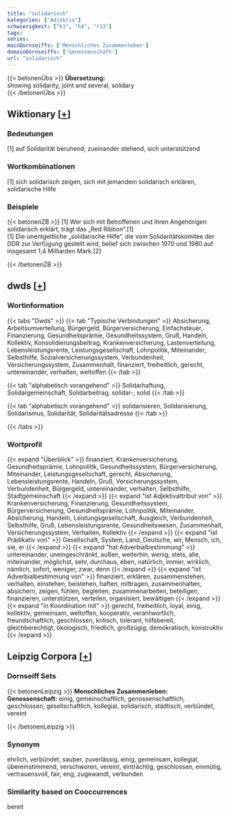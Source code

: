 ```yaml
---
title: "solidarisch"
kategorien: ["Adjektiv"]
schwierigkeit: ["k1", "h4", "r13"]
tags:
series:
mainDornseiffs: ['Menschliches Zusammenleben']
domainDornseiffs: ['Genossenschaft']
url: "solidarisch"
---
```


{{< betonenÜbs >}}
**Übersetzung:**  
showing solidarity, joint and several, solidary  
{{< /betonenÜbs >}}

## Wiktionary [[+](https://de.wiktionary.org/wiki/solidarisch)]

### Bedeutungen
[1] auf Solidarität beruhend; zueinander stehend, sich unterstützend  

### Wortkombinationen
[1] sich solidarisch zeigen, sich mit jemandem solidarisch erklären, solidarische Hilfe  

### Beispiele
{{< betonenZB >}}
[1] Wer sich mit Betroffenen und ihren Angehörigen solidarisch erklärt, trägt das „Red Ribbon“.[1]  
[1] Die unentgeltliche „solidarische Hilfe“, die vom Solidaritätskomitee der DDR zur Verfügung gestellt wird, belief sich zwischen 1970 und 1980 auf insgesamt 1,4 Milliarden Mark.[2]  

{{< /betonenZB >}}


## dwds [[+](https://www.dwds.de/wb/solidarisch)]

### Wortinformation
{{< tabs "Dwds" >}}
{{< tab "Typische Verbindungen" >}}
Absicherung, Arbeitsumverteilung, Bürgergeld, Bürgerversicherung, Einfachsteuer, Finanzierung, Gesundheitsprämie, Gesundheitssystem, Gruß, Handeln, Kollektiv, Konsolidierungsbeitrag, Krankenversicherung, Lastenverteilung, Lebensleistungsrente, Leistungsgesellschaft, Lohnpolitik, Miteinander, Selbsthilfe, Sozialversicherungssystem, Verbundenheit, Versicherungssystem, Zusammenhalt, finanziert, freiheitlich, gerecht, untereinander, verhalten, weltoffen
{{< /tab >}}

{{< tab "alphabetisch vorangehend" >}}
Solidarhaftung, Solidargemeinschaft, Solidarbeitrag, solidar-, solid
{{< /tab >}}

{{< tab "alphabetisch vorangehend" >}}
solidarisieren, Solidarisierung, Solidarismus, Solidarität, Solidaritätsadresse
{{< /tab >}}

{{< /tabs >}}

### Wortprofil
{{< expand "Überblick" >}} finanziert, Krankenversicherung, Gesundheitsprämie, Lohnpolitik, Gesundheitssystem, Bürgerversicherung, Miteinander, Leistungsgesellschaft, gerecht, Absicherung, Lebensleistungsrente, Handeln, Gruß, Versicherungssystem, Verbundenheit, Bürgergeld, untereinander, verhalten, Selbsthilfe, Stadtgemeinschaft {{< /expand >}}
{{< expand "ist Adjektivattribut von" >}} Krankenversicherung, Finanzierung, Gesundheitssystem, Bürgerversicherung, Gesundheitsprämie, Lohnpolitik, Miteinander, Absicherung, Handeln, Leistungsgesellschaft, Ausgleich, Verbundenheit, Selbsthilfe, Gruß, Lebensleistungsrente, Gesundheitswesen, Zusammenhalt, Versicherungssystem, Verhalten, Kollektiv {{< /expand >}}
{{< expand "ist Prädikativ von" >}} Gesellschaft, System, Land, Deutsche, wir, Mensch, ich, sie, er {{< /expand >}}
{{< expand "hat Adverbialbestimmung" >}} untereinander, uneingeschränkt, außen, weiterhin, wenig, stets, alle, miteinander, möglichst, sehr, durchaus, eben, natürlich, immer, wirklich, nämlich, sofort, weniger, zwar, denn {{< /expand >}}
{{< expand "ist Adverbialbestimmung von" >}} finanziert, erklären, zusammenstehen, verhalten, einstehen, beistehen, haften, mittragen, zusammenhalten, absichern, zeigen, fühlen, begleiten, zusammenarbeiten, beteiligen, finanzieren, unterstützen, verteilen, organisiert, bewältigen {{< /expand >}}
{{< expand "in Koordination mit" >}} gerecht, freiheitlich, loyal, einig, kollektiv, gemeinsam, weltoffen, kooperativ, verantwortlich, freundschaftlich, geschlossen, kritisch, tolerant, hilfsbereit, gleichberechtigt, ökologisch, friedlich, großzügig, demokratisch, konstruktiv {{< /expand >}}

## Leipzig Corpora [[+](https://corpora.uni-leipzig.de/en/res?word=solidarisch&corpusId=deu_newscrawl-public_2018)]

### Dornseiff Sets
{{< betonenLeipzig >}}
**Menschliches Zusammenleben:**  
**Genossenschaft:** einig, gemeinschaftlich, genossenschaftlich, geschlossen, gesellschaftlich, kollegial, solidarisch, städtisch, verbündet, vereint  

{{< /betonenLeipzig >}}

### Synonym
ehrlich, verbündet, sauber, zuverlässig, einig, gemeinsam, kollegial, übereinstimmend, verschworen, vereint, einträchtig, geschlossen, einmütig, vertrauensvoll, fair, eng, zugewandt, verbunden


### Similarity based on Cooccurrences
bereit

